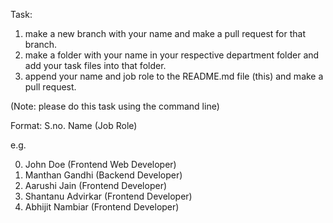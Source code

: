 Task:

1. make a new branch with your name and make a pull request for that branch.
2. make a folder with your name in your respective department folder and add your task files into that folder.
3. append your name and job role to the README.md file (this) and make a pull request.

(Note: please do this task using the command line)

Format: S.no. Name (Job Role)

e.g.

0. John Doe (Frontend Web Developer) <br>
1. Manthan Gandhi (Backend Developer)
2. Aarushi Jain (Frontend Developer)
3. Shantanu Advirkar (Frontend Developer)
4. Abhijit Nambiar (Frontend Developer)
